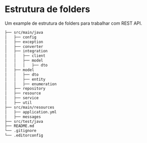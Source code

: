 # Estrutura de folders

Um example de estrutura de folders para trabalhar com REST API.

```bash
├── src/main/java
│   ├── config
│   ├── exception
│   ├── converter
│   ├── integration
│   │   ├── client
│   │   ├── model
│   │   │   ├── dto
│   ├── model
│   │   ├── dto
│   │   ├── entity
│   │   ├── enumeration
│   ├── repository
│   ├── resource
│   ├── service
│   ├── util
├── src/main/resources
│   ├── application.yml
│   ├── messages
├── src/test/java
├── README.md
└── .gitignore
└── .editorconfig
```

